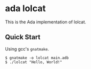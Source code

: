 # ada lolcat

This is the Ada implementation of lolcat.

## Quick Start

Using gcc's `gnatmake`.

```console
$ gnatmake -o lolcat main.adb
$ ./lolcat "Hello, World!"
```
